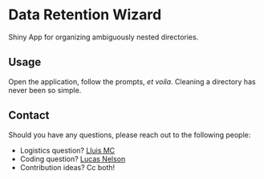 # Data Retention Wizard

Shiny App for organizing ambiguously nested directories.

## Usage

Open the application, follow the prompts, *et voila*. Cleaning a directory has never been so simple.

## Contact

Should you have any questions, please reach out to the following people:
- Logistics question? [Lluis MC]()
- Coding question? [Lucas Nelson](lunelson@deloitte.com)
- Contribution ideas? Cc both!
